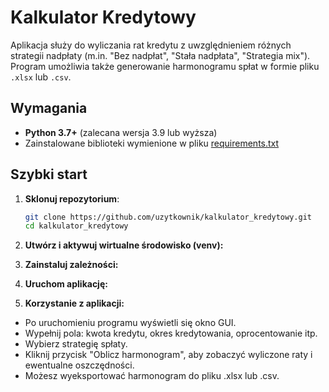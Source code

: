 # Kalkulator Kredytowy

Aplikacja służy do wyliczania rat kredytu z uwzględnieniem różnych strategii nadpłaty (m.in. "Bez nadpłat", "Stała nadpłata", "Strategia mix"). Program umożliwia także generowanie harmonogramu spłat w formie pliku `.xlsx` lub `.csv`.

## Wymagania

- **Python 3.7+** (zalecana wersja 3.9 lub wyższa)  
- Zainstalowane biblioteki wymienione w pliku [requirements.txt](./requirements.txt)

## Szybki start

1. **Sklonuj repozytorium**:

   ```bash
   git clone https://github.com/uzytkownik/kalkulator_kredytowy.git
   cd kalkulator_kredytowy


2. **Utwórz i aktywuj wirtualne środowisko (venv):**
3. **Zainstaluj zależności:**
4. **Uruchom aplikację:**
5. **Korzystanie z aplikacji:**
- Po uruchomieniu programu wyświetli się okno GUI.
- Wypełnij pola: kwota kredytu, okres kredytowania, oprocentowanie itp.
- Wybierz strategię spłaty.
- Kliknij przycisk "Oblicz harmonogram", aby zobaczyć wyliczone raty i ewentualne oszczędności.
- Możesz wyeksportować harmonogram do pliku .xlsx lub .csv.